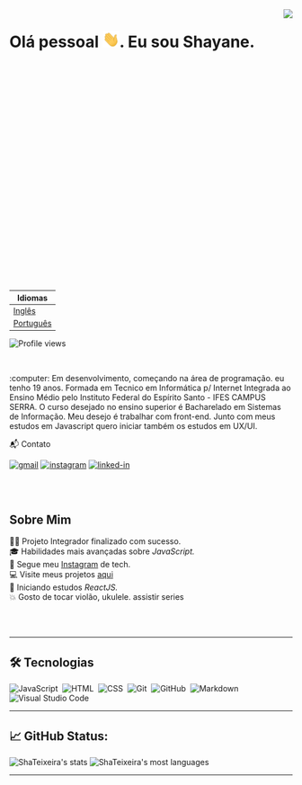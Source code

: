 
<img align="right" height="500rem" src="preview/preview.png"/>

<h1 align="left">Olá pessoal <img src="https://raw.githubusercontent.com/ABSphreak/ABSphreak/master/gifs/Hi.gif" width="30px">. Eu sou Shayane.</h1>
</h1>

<br />
<br />

|  Idiomas    |
|-----------|
|[Inglês](README.md)| 
|[Português](readme_ptBR.md)| 
 

<p align="left"> <img src="https://komarev.com/ghpvc/?username=ShaTeixeira&color=blue" alt="Profile views" /> </p>

<br />

<p align="left"> 
  :computer: Em desenvolvimento, começando na área de programação. eu tenho 19 anos.  Formada em Tecnico em Informática p/ Internet Integrada ao Ensino Médio pelo Instituto Federal do Espírito Santo - IFES CAMPUS SERRA. O curso desejado no ensino superior é Bacharelado em Sistemas de Informação. Meu desejo é trabalhar  com front-end. Junto com meus estudos em Javascript quero iniciar também os estudos em UX/UI.
</p>


📬 Contato

[![gmail](https://img.shields.io/badge/Gmail-D14836?style=for-the-badge&logo=Gmail&logoColor=white)](mailto:mailto:shayaneteixeira@gmail.com)
[![instagram](https://img.shields.io/badge/Instagram-E4405F?style=for-the-badge&logo=instagram&logoColor=white)](https://www.instagram.com/shay_teixeir02/)
[![linked-in](https://img.shields.io/badge/Linkedin-0077B5?style=for-the-badge&logo=LinkedIn&logoColor=white)](https://www.linkedin.com/in/shayane-teixeira-4520b2196/)
   
<br />
<br />
<!-- About -->

## Sobre Mim 
  👩‍🎓 Projeto Integrador finalizado com sucesso.
  <br />
  🎓 Habilidades mais avançadas sobre  *JavaScript.* 
  <br />
  🔆 Segue meu [Instagram](https://www.instagram.com/byte__dev/) de tech. 
  <br />
  💻 Visite meus projetos [aqui](https://github.com/ShaTeixeira?tab=repositories)
  <br />
  🔷 Iniciando estudos *ReactJS.*  
  💥 Gosto de tocar violão, ukulele. assistir series
  
<br><br>

---

## 🛠 Tecnologias

![JavaScript](https://img.shields.io/badge/-JavaScript-05122A?style=for-the-badge&logo=JAVASCRIPT&logoColor=javascript)&nbsp;
![HTML](https://img.shields.io/badge/-HTML-05122A?style=for-the-badge&logo=HTML5&logoColor=html)&nbsp;
![CSS](https://img.shields.io/badge/-CSS-2C8EBB?style=for-the-badge&logo=CSS3&logoColor=css)&nbsp;
![Git](https://img.shields.io/badge/-Git-05122A?style=for-the-badge&logo=GIT&logoColor=git)&nbsp;
![GitHub](https://img.shields.io/badge/-GitHub-D14836?style=for-the-badge&logo=GITHUB&logoColor=github)&nbsp;
![Markdown](https://img.shields.io/badge/-Markdown-2C8EBB?style=for-the-badge&logo=MARKDOWN&logoColor=Markdown)&nbsp;
![Visual Studio Code](https://img.shields.io/badge/-Visual%20Studio%20Code-2C8EBB?style=for-the-badge&logo=Visual-Studio-Code&logoColor=vscode)&nbsp;

---

## 📈 GitHub Status:

<p align="left">
<img width="500em" src="https://github-readme-stats.vercel.app/api?username=ShaTeixeira&show_icons=true&theme=vision-friendly-dark" alt="ShaTeixeira's stats"/>
<img width="500em" src="https://github-readme-stats.vercel.app/api/top-langs/?username=ShaTeixeira&layout=compact&theme=vision-friendly-dark" alt="ShaTeixeira's most languages"/>
</p>

---
